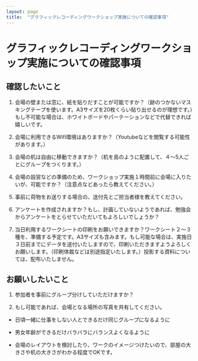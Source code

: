 ```yaml
---
layout: page
title:  "グラフィックレコーディングワークショップ実施についての確認事項"
---
```


グラフィックレコーディングワークショップ実施についての確認事項
===

確認したいこと
---

1. 会場の壁または窓に、紙を貼りだすことが可能ですか？（跡のつかないマスキングテープを使います。A3サイズを20枚くらい貼り出せるのが理想です。）もし不可能な場合は、ホワイトボードやパーテーションなどで代替できれば嬉しいです。

1. 会場に利用できるWifi環境はありますか？（Youtubeなどを閲覧する可能性があります。）

1. 会場の机は自由に移動できますか？（机を島のように配置して、４〜5人ごとにグループをつくります。）

1. 会場の設営などの準備のため、ワークショップ実施１時間前に会場に入りたいが、可能ですか？（注意点などあったら教えてください。）

1. 事前に荷物をお送りする場合の、送付先とご担当者様を教えてください。

1. アンケートを作成されますか？もし、計画していないようであれば、勉強会からアンケートをとらせていただいてもよろしいでしょうか？

1. 当日利用するワークシートの印刷をお願いできますか？ワークシート２〜３種を、準備する予定です。A3サイズも含みます。もし可能な場合は、実施日３日前までにデータを送付いたしますので、印刷いただきますようよろしくお願いします。（印刷体裁などは別途指定いたします。）投影する資料については、配布いたしません。

お願いしたいこと
---

1. 参加者を事前にグループ分けしていただけますか？

1. もし可能であれば、会場となる場所の写真を共有してください。

  - 日頃一緒に仕事をしない人とできるだけ同じグループになるように

  - 男女年齢ができるだけバラバラにバランスよくなるように

  -  会場のレイアウトを検討したり、ワークのイメージつけたいので、部屋の大きさや机の大きさがわかる程度でOKです。